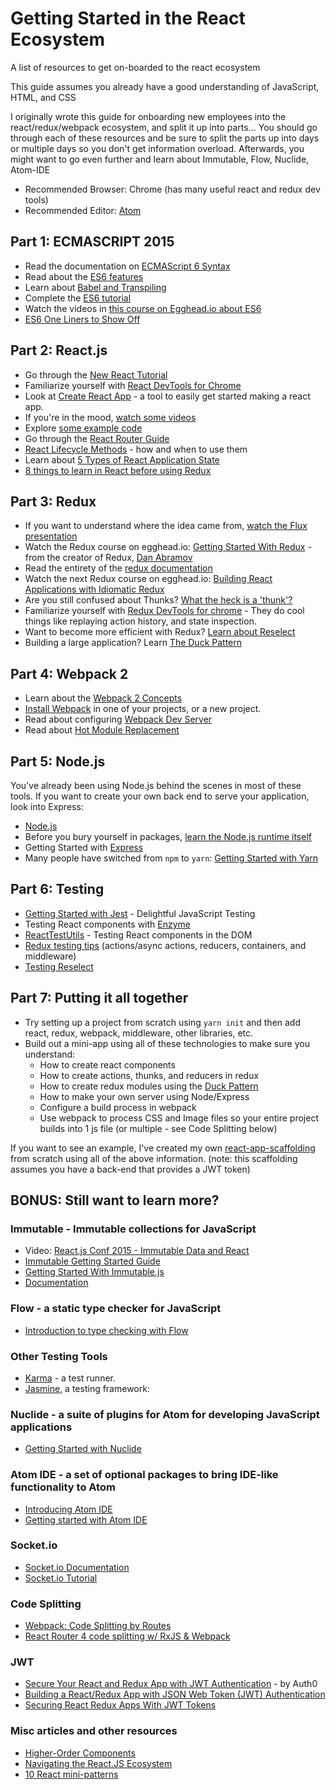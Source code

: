 # Getting Started in the React Ecosystem
A list of resources to get on-boarded to the react ecosystem

This guide assumes you already have a good understanding of JavaScript, HTML, and CSS

I originally wrote this guide for onboarding new employees into the react/redux/webpack ecosystem, and split it up into parts... You should go through each of these resources and be sure to split the parts up into days or multiple days so you don't get information overload. Afterwards, you might want to go even further and learn about Immutable, Flow, Nuclide, Atom-IDE

- Recommended Browser: Chrome (has many useful react and redux dev tools)
- Recommended Editor: [Atom](https://atom.io/)


## Part 1: ECMASCRIPT 2015
- Read the documentation on [ECMAScript 6 Syntax](http://babeljs.io/docs/learn-es2015/)
- Read about the [ES6 features](https://github.com/lukehoban/es6features#readme)
- Learn about [Babel and Transpiling](https://kleopetrov.me/2016/03/18/everything-about-babel/)
- Complete the [ES6 tutorial](http://ccoenraets.github.io/es6-tutorial/)
- Watch the videos in [this course on Egghead.io about ES6](https://egghead.io/series/learn-es6-ecmascript-2015)
- [ES6 One Liners to Show Off](https://appendto.com/2017/03/es6-one-liners-to-show-off/)

## Part 2: React.js
- Go through the [New React Tutorial](https://facebook.github.io/react/tutorial/tutorial.html)
- Familiarize yourself with [React DevTools for Chrome](https://github.com/facebook/react-devtools#react-developer-tools-)
- Look at [Create React App](https://github.com/facebookincubator/create-react-app) - a tool to easily get started making a react app.
- If you're in the mood, [watch some videos](https://facebook.github.io/react/community/videos.html)
- Explore [some example code](https://github.com/facebook/react/wiki/Examples)
- Go through the [React Router Guide](https://reacttraining.com/react-router/web/guides/quick-start)
- [React Lifecycle Methods](https://engineering.musefind.com/react-lifecycle-methods-how-and-when-to-use-them-2111a1b692b1) - how and when to use them
- Learn about [5 Types of React Application State](http://jamesknelson.com/5-types-react-application-state/)
- [8 things to learn in React before using Redux](https://www.robinwieruch.de/learn-react-before-using-redux/)

## Part 3: Redux
- If you want to understand where the idea came from, [watch the Flux presentation](https://www.youtube.com/watch?v=nYkdrAPrdcw)
- Watch the Redux course on egghead.io: [Getting Started With Redux](https://egghead.io/series/getting-started-with-redux) - from the creator of Redux, [Dan Abramov](https://twitter.com/dan_abramov)
- Read the entirety of the [redux documentation](http://redux.js.org/docs/introduction/index.html)
- Watch the next Redux course on egghead.io: [Building React Applications with Idiomatic Redux](https://egghead.io/courses/building-react-applications-with-idiomatic-redux)
- Are you still confused about Thunks? [What the heck is a 'thunk'?](https://daveceddia.com/what-is-a-thunk/)
- Familiarize yourself with [Redux DevTools for chrome](https://github.com/zalmoxisus/redux-devtools-extension) - They do cool things like replaying action history, and state inspection.
- Want to become more efficient with Redux? [Learn about Reselect](https://github.com/reactjs/reselect#reselect)
- Building a large application? Learn [The Duck Pattern](https://github.com/erikras/ducks-modular-redux#ducks-redux-reducer-bundles)

## Part 4: Webpack 2
- Learn about the [Webpack 2 Concepts](https://webpack.js.org/concepts/) 
- [Install Webpack](https://webpack.js.org/guides/installation/) in one of your projects, or a new project.
- Read about configuring [Webpack Dev Server](https://webpack.js.org/configuration/dev-server/)
- Read about [Hot Module Replacement](https://webpack.js.org/guides/hot-module-replacement/)

## Part 5: Node.js
You've already been using Node.js behind the scenes in most of these tools. If you want to create your own back end to serve your application, look into Express:
- [Node.js](https://nodejs.org/en/docs/)
- Before you bury yourself in packages, [learn the Node.js runtime itself](https://medium.freecodecamp.org/before-you-bury-yourself-in-packages-learn-the-node-js-runtime-itself-f9031fbd8b69)
- Getting Started with [Express](http://expressjs.com/en/starter/installing.html)
- Many people have switched from `npm` to `yarn`: [Getting Started with Yarn](https://yarnpkg.com/en/docs/getting-started)

## Part 6: Testing
- [Getting Started with Jest](https://facebook.github.io/jest/docs/en/getting-started.html) - Delightful JavaScript Testing
- Testing React components with [Enzyme](https://github.com/airbnb/enzyme#enzyme)
- [ReactTestUtils](https://facebook.github.io/react/docs/test-utils.html) - Testing React components in the DOM
- [Redux testing tips](http://redux.js.org/docs/recipes/WritingTests.html) (actions/async actions, reducers, containers, and middleware)
- [Testing Reselect](https://github.com/reactjs/reselect#q-how-do-i-test-a-selector)

## Part 7: Putting it all together
- Try setting up a project from scratch using `yarn init` and then add react, redux, webpack, middleware, other libraries, etc.
- Build out a mini-app using all of these technologies to make sure you understand:
  - How to create react components
  - How to create actions, thunks, and reducers in redux
  - How to create redux modules using the [Duck Pattern](https://github.com/erikras/ducks-modular-redux#ducks-redux-reducer-bundles)
  - How to make your own server using Node/Express
  - Configure a build process in webpack
  - Use webpack to process CSS and Image files so your entire project builds into 1 js file (or multiple - see Code Splitting below)
  
If you want to see an example, I've created my own [react-app-scaffolding](https://github.com/malechite/react-app-scaffolding) from scratch using all of the above information. (note: this scaffolding assumes you have a back-end that provides a JWT token)


## BONUS: Still want to learn more?
### Immutable - Immutable collections for JavaScript
- Video: [React.js Conf 2015 - Immutable Data and React](https://www.youtube.com/watch?v=I7IdS-PbEgI)
- [Immutable Getting Started Guide](https://facebook.github.io/immutable-js/)
- [Getting Started With Immutable.js](https://gist.github.com/trobertsonsf/18e2a2906e3221b6c085)
- [Documentation](https://facebook.github.io/immutable-js/)
### Flow - a static type checker for JavaScript
- [Introduction to type checking with Flow](https://flowtype.org/docs/getting-started.html#_)
### Other Testing Tools
- [Karma](https://karma-runner.github.io/0.13/index.html) - a test runner.
- [Jasmine](http://jasmine.github.io/2.3/introduction.html), a testing framework:
### Nuclide - a suite of plugins for Atom for developing JavaScript applications
- [Getting Started with Nuclide](https://nuclide.io/docs/quick-start/getting-started/)
### Atom IDE - a set of optional packages to bring IDE-like functionality to Atom
- [Introducing Atom IDE](http://blog.atom.io/2017/09/12/announcing-atom-ide.html)
- [Getting started with Atom IDE](https://ide.atom.io/)
### Socket.io
- [Socket.io Documentation](http://socket.io/docs/)
- [Socket.io Tutorial](http://socket.io/get-started/)
### Code Splitting
- [Webpack: Code Splitting by Routes](https://medium.com/@puppybits/webpack-code-splitting-by-routes-92f96cf733f2)
- [React Router 4 code splitting w/ RxJS & Webpack](https://medium.com/@luigiplr/react-redux-react-router-4-code-splitting-w-rxjs-webpack-32eabedf0e9)
### JWT
- [Secure Your React and Redux App with JWT Authentication](https://auth0.com/blog/secure-your-react-and-redux-app-with-jwt-authentication/) - by Auth0
- [Building a React/Redux App with JSON Web Token (JWT) Authentication](http://blog.slatepeak.com/build-a-react-redux-app-with-json-web-token-jwt-authentication/)
- [Securing React Redux Apps With JWT Tokens](https://medium.com/@rajaraodv/securing-react-redux-apps-with-jwt-tokens-fcfe81356ea0)
### Misc articles and other resources
- [Higher-Order Components](https://facebook.github.io/react/docs/higher-order-components.html)
- [Navigating the React.JS Ecosystem](https://www.toptal.com/react/navigating-the-react-ecosystem)
- [10 React mini-patterns](https://hackernoon.com/10-react-mini-patterns-c1da92f068c5)







